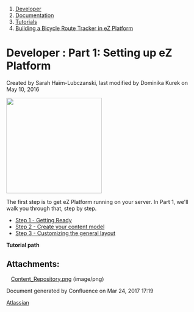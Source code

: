 1.  <span>[Developer](index.html)</span>
2.  <span>[Documentation](Documentation_31429504.html)</span>
3.  <span>[Tutorials](Tutorials_31429522.html)</span>
4.  <span>[Building a Bicycle Route Tracker in eZ Platform](Building-a-Bicycle-Route-Tracker-in-eZ-Platform_31431606.html)</span>

<span id="title-text"> Developer : Part 1: Setting up eZ Platform </span>
=========================================================================

Created by <span class="author"> Sarah Haïm-Lubczanski</span>, last modified by <span class="editor"> Dominika Kurek</span> on May 10, 2016

<span class="confluence-embedded-file-wrapper image-right-wrapper confluence-embedded-manual-size"><img src="attachments/31431610/31431916.png" class="confluence-embedded-image image-right" height="250" /></span>

The first step is to get eZ Platform running on your server. In Part 1, we'll walk you through that, step by step.

-   [Step 1 - Getting Ready](Step-1---Getting-Ready_31431834.html)
-   [Step 2 - Create your content model](Step-2---Create-your-content-model_31431844.html)
-   [Step 3 - Customizing the general layout](Step-3---Customizing-the-general-layout_31428488.html)

**Tutorial path**

Attachments:
------------

<img src="images/icons/bullet_blue.gif" width="8" height="8" /> [Content\_Repository.png](attachments/31431610/31431916.png) (image/png)

Document generated by Confluence on Mar 24, 2017 17:19

[Atlassian](http://www.atlassian.com/)


